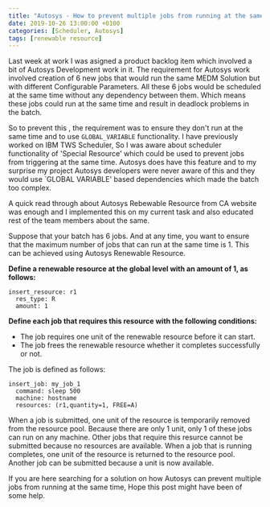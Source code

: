 ```yaml
---
title: "Autosys - How to prevent multiple jobs from running at the same time"
date: 2019-10-26 13:00:00 +0100
categories: [Scheduler, Autosys]
tags: [renewable resource]
---
```


Last week at work I was asigned a product backlog item which involved a bit of Autosys Development work in it. The requirement for Autosys work involved creation of 6 new jobs that would run the same MEDM Solution but with different Configurable Parameters. All these 6 jobs would be scheduled at the same time without any dependency between them. Which means these jobs could run at the same time and result in deadlock problems in the batch.

So to prevent this , the requirement was to ensure they don't run at the same time and to use `GLOBAL_VARIABLE` functionality. I have previously worked on IBM TWS Scheduler, So I was aware about scheduler functionality of 'Special Resource' which could be used to prevent jobs from triggering at the same time. Autosys does have this feature and to my surprise my project Autosys developers were never aware of this and they would use `GLOBAL VARIABLE' based dependencies which made the batch too complex.

A quick read through about Autosys Rebewable Resource from CA website was enough and I implemented this on my current task and also educated rest of the team members about the same.

Suppose that your batch has 6 jobs. And at any time, you want to ensure that the maximum number of jobs that can run at the same time is 1. This can be achieved using Autosys Renewable Resource.

**Define a renewable resource at the global level with an amount of 1, as follows:**
```
insert_resource: r1
  res_type: R
  amount: 1
```

**Define each job that requires this resource with the following conditions:**

  * The job requires one unit of the renewable resource before it can start.
  * The job frees the renewable resource whether it completes successfully or not.

The job is defined as follows:
```
insert_job: my_job_1
  command: sleep 500
  machine: hostname
  resources: (r1,quantity=1, FREE=A)
```

When a job is submitted, one unit of the resource is temporarily removed from the resource pool. Because there are only 1 unit, only 1 of these jobs can run on any machine. Other jobs that require this resurce cannot be submitted because no resources are available. When a job that is running completes, one unit of the resource is returned to the resource pool. Another job can be submitted because a unit is now available.

If you are here searching for a solution on how Autosys can prevent multiple jobs from running at the same time, Hope this post might have been of some help.